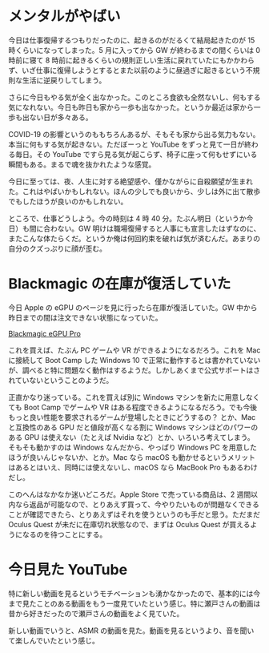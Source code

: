 # メンタルがやばい
今日は仕事復帰するつもりだったのに、起きるのがだるくて結局起きたのが 15 時くらいになってしまった。5 月に入ってから GW が終わるまでの間くらいは 0 時前に寝て 8 時前に起きるくらいの規則正しい生活に戻れていたにもかかわらず、いざ仕事に復帰しようとするとまた以前のように昼過ぎに起きるという不規則な生活に逆戻りしてしまう。

さらに今日もやる気が全く出なかった。このところ食欲も全然ないし、何もする気になれない。今日も昨日も家から一歩も出なかった。というか最近は家から一歩も出ない日が多々ある。

COVID-19 の影響というのももちろんあるが、そもそも家から出る気力もない。本当に何もする気が起きない。ただぼーっと YouTube をずっと見て一日が終わる毎日。その YouTube ですら見る気が起こらず、椅子に座って何もせずにいる瞬間もある。まるで魂を抜かれたような感覚。

今日に至っては、夜、人生に対する絶望感や、僅かながらに自殺願望が生まれた。これはやばいかもしれない。ほんの少しでも良いから、少しは外に出て散歩でもしたほうが良いのかもしれない。

ところで、仕事どうしよう。今の時刻は 4 時 40 分。たぶん明日（というか今日）も間に合わない。GW 明けは職場復帰すると人事にも宣言したはずなのに、またこんな体たらくだ。というか俺は何回約束を破れば気が済むんだ。あまりの自分のクズっぷりに顔が歪む。

# Blackmagic の在庫が復活していた
今日 Apple の eGPU のページを見に行ったら在庫が復活していた。GW 中から昨日までの間は注文できない状態になっていた。

[Blackmagic eGPU Pro](https://www.apple.com/jp/shop/product/HMQT2J/A/blackmagic-egpu-pro)

これを買えば、たぶん PC ゲームや VR ができるようになるだろう。これを Mac に接続して Boot Camp した Windows 10 で正常に動作するとは書かれていないが、調べると特に問題なく動作はするようだ。しかしあくまで公式サポートはされていないということのようだ。

正直かなり迷っている。これを買えば別に Windows マシンを新たに用意しなくても Boot Camp でゲームや VR はある程度できるようになるだろう。でも今後もっと良い性能を要求されるゲームが登場したときにどうするの？ とか、Mac と互換性のある GPU だと値段が高くなる割に Windows マシンほどのパワーのある GPU は使えない（たとえば Nvidia など）とか、いろいろ考えてしまう。そもそも動かすのは Windows なんだから、やっぱり Windows PC を用意したほうが良いんじゃないか、とか。Mac なら macOS も動かせるというメリットはあるとはいえ、同時には使えないし、macOS なら MacBook Pro もあるわけだし。

このへんはなかなか迷いどころだ。Apple Store で売っている商品は、2 週間以内なら返品が可能なので、とりあえず買って、今やりたいものが問題なくできることが確認できたら、とりあえずはそれを使うというのも手だと思う。ただまだ Oculus Quest が未だに在庫切れ状態なので、まずは Oculus Quest が買えるようになるのを待つことにする。

# 今日見た YouTube
特に新しい動画を見るというモチベーションも湧かなかったので、基本的には今まで見たことのある動画をもう一度見ていたという感じ。特に瀬戸さんの動画は昔から好きだったので瀬戸さんの動画をよく見ていた。

新しい動画でいうと、ASMR の動画を見た。動画を見るというより、音を聞いて楽しんでいたという感じ。
